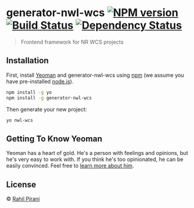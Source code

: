 # generator-nwl-wcs [![NPM version][npm-image]][npm-url] [![Build Status][travis-image]][travis-url] [![Dependency Status][daviddm-image]][daviddm-url]
> Frontend framework for NR WCS projects

## Installation

First, install [Yeoman](http://yeoman.io) and generator-nwl-wcs using [npm](https://www.npmjs.com/) (we assume you have pre-installed [node.js](https://nodejs.org/)).

```bash
npm install -g yo
npm install -g generator-nwl-wcs
```

Then generate your new project:

```bash
yo nwl-wcs
```

## Getting To Know Yeoman

Yeoman has a heart of gold. He&#39;s a person with feelings and opinions, but he&#39;s very easy to work with. If you think he&#39;s too opinionated, he can be easily convinced. Feel free to [learn more about him](http://yeoman.io/).

## License

 © [Rahil Pirani]()


[npm-image]: https://badge.fury.io/js/generator-nwl-wcs.svg
[npm-url]: https://npmjs.org/package/generator-nwl-wcs
[travis-image]: https://travis-ci.org/rahilp/generator-nwl-wcs.svg?branch=master
[travis-url]: https://travis-ci.org/rahilp/generator-nwl-wcs
[daviddm-image]: https://david-dm.org/rahilp/generator-nwl-wcs.svg?theme=shields.io
[daviddm-url]: https://david-dm.org/rahilp/generator-nwl-wcs
